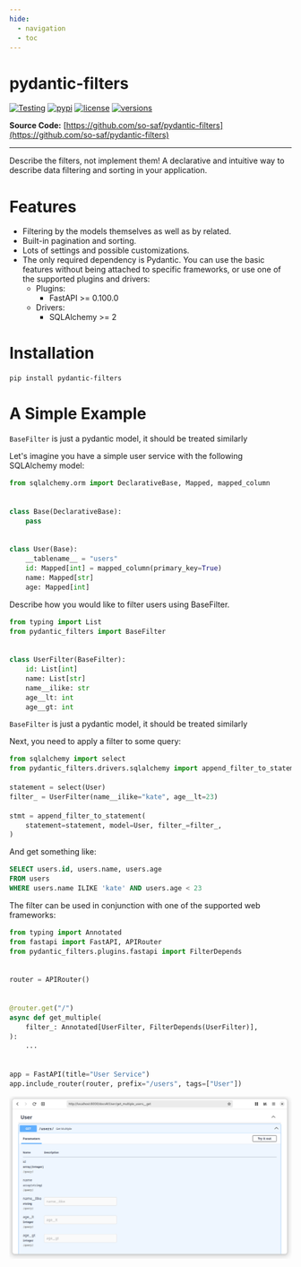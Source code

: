 ```yaml
---
hide:
  - navigation
  - toc
---
```



# pydantic-filters

[![Testing](https://github.com/so-saf/pydantic-filters/actions/workflows/test.yaml/badge.svg)](https://github.com/so-saf/pydantic-filters/actions/workflows/test.yaml)
[![pypi](https://img.shields.io/pypi/v/pydantic-filters.svg)](https://pypi.python.org/pypi/pydantic-filters)
[![license](https://img.shields.io/github/license/so-saf/pydantic-filters.svg)](https://github.com/so-saf/pydantic-filters/blob/main/LICENSE)
[![versions](https://img.shields.io/pypi/pyversions/pydantic-filters.svg)](https://github.com/so-saf/pydantic-filters)

**Source Code:** [https://github.com/so-saf/pydantic-filters](https://github.com/so-saf/pydantic-filters)

---

Describe the filters, not implement them! 
A declarative and intuitive way to describe data filtering and sorting in your application.

# Features

- Filtering by the models themselves as well as by related.
- Built-in pagination and sorting.
- Lots of settings and possible customizations.
- The only required dependency is Pydantic.
You can use the basic features without being attached to specific frameworks, 
or use one of the supported plugins and drivers: 
  - Plugins:
    - FastAPI >= 0.100.0
  - Drivers: 
    - SQLAlchemy >= 2

# Installation

```shell
pip install pydantic-filters
```

# A Simple Example

`BaseFilter` is just a pydantic model, it should be treated similarly

Let's imagine you have a simple user service with the following SQLAlchemy model:


```python
from sqlalchemy.orm import DeclarativeBase, Mapped, mapped_column


class Base(DeclarativeBase):
    pass


class User(Base):
    __tablename__ = "users"
    id: Mapped[int] = mapped_column(primary_key=True)
    name: Mapped[str]
    age: Mapped[int]
```

Describe how you would like to filter users using BaseFilter.

```python
from typing import List
from pydantic_filters import BaseFilter


class UserFilter(BaseFilter):
    id: List[int]
    name: List[str]
    name__ilike: str
    age__lt: int
    age__gt: int
```

`BaseFilter` is just a pydantic model, it should be treated similarly

Next, you need to apply a filter to some query:

```python
from sqlalchemy import select
from pydantic_filters.drivers.sqlalchemy import append_filter_to_statement

statement = select(User)
filter_ = UserFilter(name__ilike="kate", age__lt=23)

stmt = append_filter_to_statement(
    statement=statement, model=User, filter_=filter_,
)
```

And get something like:

```sql
SELECT users.id, users.name, users.age 
FROM users 
WHERE users.name ILIKE 'kate' AND users.age < 23
```

The filter can be used in conjunction with one of the supported web frameworks:

```python
from typing import Annotated
from fastapi import FastAPI, APIRouter
from pydantic_filters.plugins.fastapi import FilterDepends


router = APIRouter()


@router.get("/")
async def get_multiple(
    filter_: Annotated[UserFilter, FilterDepends(UserFilter)],
):
    ...


app = FastAPI(title="User Service")
app.include_router(router, prefix="/users", tags=["User"])
```

![fastapi-simple-example.png](images/fastapi-simple-example.png)
